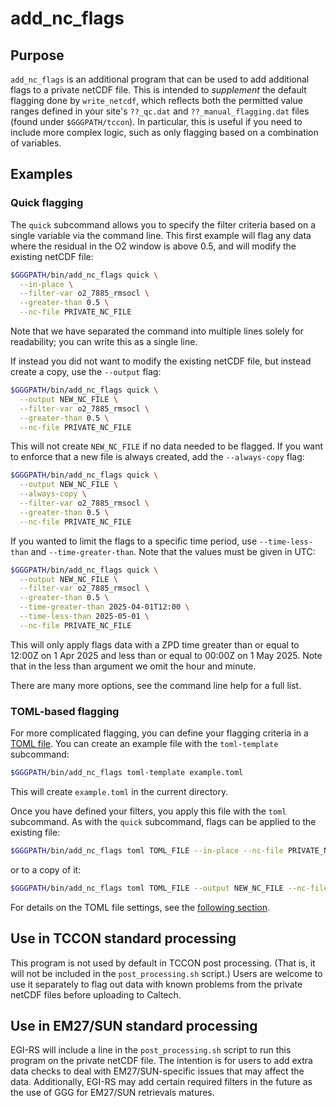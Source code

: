 # add_nc_flags

## Purpose

`add_nc_flags` is an additional program that can be used to add additional flags to a private netCDF file.
This is intended to _supplement_ the default flagging done by `write_netcdf`, which reflects both the permitted
value ranges defined in your site's `??_qc.dat` and `??_manual_flagging.dat` files (found under `$GGGPATH/tccon`).
In particular, this is useful if you need to include more complex logic, such as only flagging based on a combination
of variables.

## Examples

### Quick flagging

The `quick` subcommand allows you to specify the filter criteria based on a single variable via the command line.
This first example will flag any data where the residual in the O2 window is above 0.5, and will modify the existing
netCDF file:

```bash
$GGGPATH/bin/add_nc_flags quick \
  --in-place \
  --filter-var o2_7885_rmsocl \
  --greater-than 0.5 \
  --nc-file PRIVATE_NC_FILE
```

Note that we have separated the command into multiple lines solely for readability; you can write this as a single line.

If instead you did not want to modify the existing netCDF file, but instead create a copy, use the `--output` flag:

```bash
$GGGPATH/bin/add_nc_flags quick \
  --output NEW_NC_FILE \
  --filter-var o2_7885_rmsocl \
  --greater-than 0.5 \
  --nc-file PRIVATE_NC_FILE
```

This will not create `NEW_NC_FILE` if no data needed to be flagged.
If you want to enforce that a new file is always created, add the `--always-copy` flag:

```bash
$GGGPATH/bin/add_nc_flags quick \
  --output NEW_NC_FILE \
  --always-copy \
  --filter-var o2_7885_rmsocl \
  --greater-than 0.5 \
  --nc-file PRIVATE_NC_FILE
```

If you wanted to limit the flags to a specific time period, use `--time-less-than` and `--time-greater-than`.
Note that the values must be given in UTC:


```bash
$GGGPATH/bin/add_nc_flags quick \
  --output NEW_NC_FILE \
  --filter-var o2_7885_rmsocl \
  --greater-than 0.5 \
  --time-greater-than 2025-04-01T12:00 \
  --time-less-than 2025-05-01 \
  --nc-file PRIVATE_NC_FILE
```

This will only apply flags data with a ZPD time greater than or equal to 12:00Z on 1 Apr 2025 and less than or equal to
00:00Z on 1 May 2025.
Note that in the less than argument we omit the hour and minute.

There are many more options, see the command line help for a full list.

### TOML-based flagging

For more complicated flagging, you can define your flagging criteria in a [TOML file](https://toml.io/en/).
You can create an example file with the `toml-template` subcommand:

```bash
$GGGPATH/bin/add_nc_flags toml-template example.toml
```

This will create `example.toml` in the current directory.

Once you have defined your filters, you apply this file with the `toml` subcommand.
As with the `quick` subcommand, flags can be applied to the existing file:

```bash
$GGGPATH/bin/add_nc_flags toml TOML_FILE --in-place --nc-file PRIVATE_NC_FILE
```

or to a copy of it:

```bash
$GGGPATH/bin/add_nc_flags toml TOML_FILE --output NEW_NC_FILE --nc-file PRIVATE_NC_FILE
```

For details on the TOML file settings, see the [following section](/postproc/add_nc_flags_toml.html).

## Use in TCCON standard processing

This program is not used by default in TCCON post processing.
(That is, it will not be included in the `post_processing.sh` script.)
Users are welcome to use it separately to flag out data with known problems from the private netCDF files before uploading to Caltech.

## Use in EM27/SUN standard processing

EGI-RS will include a line in the `post_processing.sh` script to run this program on the private netCDF file.
The intention is for users to add extra data checks to deal with EM27/SUN-specific issues that may affect the data.
Additionally, EGI-RS may add certain required filters in the future as the use of GGG for EM27/SUN retrievals matures.
